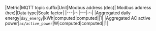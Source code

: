 |Metric|MQTT topic suffix|Unit|Modbus address (dec)| Modbus address (hex)|Data type|Scale factor|
|---|:-:|---|:-:|
|Aggregated daily energy|`day_energy`|kWh|computed|computed||1|
|Aggregated AC active power|`ac/active_power`|W|computed|computed||1|
